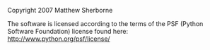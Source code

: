 Copyright 2007 Matthew Sherborne

The software is licensed according to the terms of the PSF (Python Software Foundation) license found here: http://www.python.org/psf/license/
